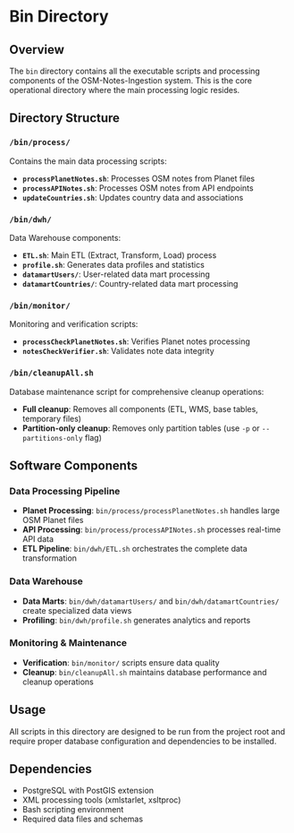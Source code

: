 # Bin Directory

## Overview

The `bin` directory contains all the executable scripts and processing components
of the OSM-Notes-Ingestion system. This is the core operational directory where
the main processing logic resides.

## Directory Structure

### `/bin/process/`

Contains the main data processing scripts:

- **`processPlanetNotes.sh`**: Processes OSM notes from Planet files
- **`processAPINotes.sh`**: Processes OSM notes from API endpoints
- **`updateCountries.sh`**: Updates country data and associations

### `/bin/dwh/`

Data Warehouse components:

- **`ETL.sh`**: Main ETL (Extract, Transform, Load) process
- **`profile.sh`**: Generates data profiles and statistics
- **`datamartUsers/`**: User-related data mart processing
- **`datamartCountries/`**: Country-related data mart processing

### `/bin/monitor/`

Monitoring and verification scripts:

- **`processCheckPlanetNotes.sh`**: Verifies Planet notes processing
- **`notesCheckVerifier.sh`**: Validates note data integrity

### `/bin/cleanupAll.sh`

Database maintenance script for comprehensive cleanup operations:

- **Full cleanup**: Removes all components (ETL, WMS, base tables, temporary files)
- **Partition-only cleanup**: Removes only partition tables (use `-p` or `--partitions-only` flag)

## Software Components

### Data Processing Pipeline

- **Planet Processing**: `bin/process/processPlanetNotes.sh` handles large OSM Planet files
- **API Processing**: `bin/process/processAPINotes.sh` processes real-time API data
- **ETL Pipeline**: `bin/dwh/ETL.sh` orchestrates the complete data transformation

### Data Warehouse

- **Data Marts**: `bin/dwh/datamartUsers/` and `bin/dwh/datamartCountries/`
  create specialized data views
- **Profiling**: `bin/dwh/profile.sh` generates analytics and reports

### Monitoring & Maintenance

- **Verification**: `bin/monitor/` scripts ensure data quality
- **Cleanup**: `bin/cleanupAll.sh` maintains database performance and cleanup operations

## Usage

All scripts in this directory are designed to be run from the project root and
require proper database configuration and dependencies to be installed.

## Dependencies

- PostgreSQL with PostGIS extension
- XML processing tools (xmlstarlet, xsltproc)
- Bash scripting environment
- Required data files and schemas
